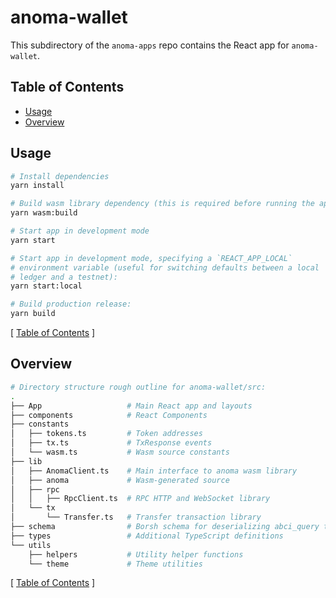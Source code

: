 # anoma-wallet

This subdirectory of the `anoma-apps` repo contains the React app for `anoma-wallet`.

## Table of Contents

- [Usage](#usage)
- [Overview](#overview)

## Usage

```bash
# Install dependencies
yarn install

# Build wasm library dependency (this is required before running the app)
yarn wasm:build

# Start app in development mode
yarn start

# Start app in development mode, specifying a `REACT_APP_LOCAL`
# environment variable (useful for switching defaults between a local
# ledger and a testnet):
yarn start:local

# Build production release:
yarn build
```

[ [Table of Contents](#table-of-contents) ]

## Overview

```bash
# Directory structure rough outline for anoma-wallet/src:
.
├── App                   # Main React app and layouts
├── components            # React Components
├── constants
│   ├── tokens.ts         # Token addresses
│   ├── tx.ts             # TxResponse events
│   └── wasm.ts           # Wasm source constants
├── lib
│   ├── AnomaClient.ts    # Main interface to anoma wasm library
│   ├── anoma             # Wasm-generated source
│   ├── rpc
│   │   ├── RpcClient.ts  # RPC HTTP and WebSocket library
│   └── tx
│       └── Transfer.ts   # Transfer transaction library
├── schema                # Borsh schema for deserializing abci_query types
├── types                 # Additional TypeScript definitions
└── utils
    ├── helpers           # Utility helper functions
    └── theme             # Theme utilities
```

[ [Table of Contents](#table-of-contents) ]

